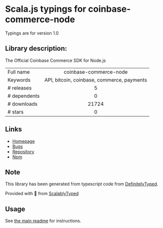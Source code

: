 
# Scala.js typings for coinbase-commerce-node

Typings are for version 1.0

## Library description:
The Official Coinbase Commerce SDK for Node.js

|                    |                 |
| ------------------ | :-------------: |
| Full name          | coinbase-commerce-node |
| Keywords           | API, bitcoin, coinbase, commerce, payments |
| # releases         | 5 |
| # dependents       | 0 |
| # downloads        | 21724 |
| # stars            | 0 |

## Links
- [Homepage](https://github.com/coinbase/coinbase-commerce-node)
- [Bugs](https://github.com/coinbase/coinbase-commerce-node/issues)
- [Repository](https://github.com/coinbase/coinbase-commerce-node)
- [Npm](https://www.npmjs.com/package/coinbase-commerce-node)
    


## Note
This library has been generated from typescript code from [DefinitelyTyped](https://definitelytyped.org).

Provided with :purple_heart: from [ScalablyTyped](https://github.com/oyvindberg/ScalablyTyped)

## Usage
See [the main readme](../../readme.md) for instructions.


